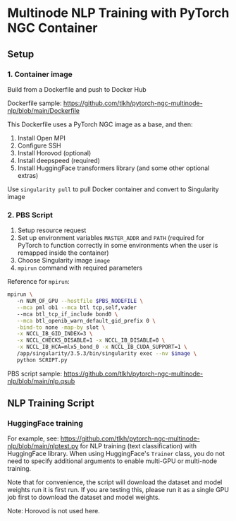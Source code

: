 # Multinode NLP Training with PyTorch NGC Container

## Setup

### 1. Container image

Build from a Dockerfile and push to Docker Hub

Dockerfile sample: https://github.com/tlkh/pytorch-ngc-multinode-nlp/blob/main/Dockerfile

This Dockerfile uses a PyTorch NGC image as a base, and then:

1. Install Open MPI
2. Configure SSH
3. Install Horovod (optional)
4. Install deepspeed (required)
5. Install HuggingFace transformers library (and some other optional extras)

Use `singularity pull` to pull Docker container and convert to Singularity image

### 2. PBS Script

1. Setup resource request
2. Set up environment variables `MASTER_ADDR` and `PATH` (required for PyTorch to function correctly in some environments when the user is remapped inside the container)
3. Choose Singularity image `image`
4. `mpirun` command with required parameters

Reference for `mpirun`:

```bash
mpirun \ 
   -n NUM_OF_GPU --hostfile $PBS_NODEFILE \
   --mca pml ob1 --mca btl tcp,self,vader
   --mca btl_tcp_if_include bond0 \
   --mca btl_openib_warn_default_gid_prefix 0 \
   -bind-to none -map-by slot \
   -x NCCL_IB_GID_INDEX=3 \
   -x NCCL_CHECKS_DISABLE=1 -x NCCL_IB_DISABLE=0 \
   -x NCCL_IB_HCA=mlx5_bond_0 -x NCCL_IB_CUDA_SUPPORT=1 \
   /app/singularity/3.5.3/bin/singularity exec --nv $image \
   python SCRIPT.py
```

PBS script sample: https://github.com/tlkh/pytorch-ngc-multinode-nlp/blob/main/nlp.qsub

## NLP Training Script

### HuggingFace training

For example, see: https://github.com/tlkh/pytorch-ngc-multinode-nlp/blob/main/nlptest.py for NLP training (text classification) with HuggingFace library. When using HuggingFace's `Trainer` class, you do not need to specify additional arguments to enable multi-GPU or multi-node training.

Note that for convenience, the script will download the dataset and model weights run it is first run. If you are testing this, please run it as a single GPU job first to download the dataset and model weights. 

Note: Horovod is not used here.
